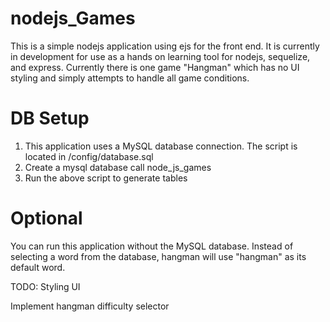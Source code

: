 # nodejs_Games

This is a simple nodejs application using ejs for the front end. It is currently in development for use as a hands on learning tool for nodejs, sequelize, and express. Currently there is one game "Hangman" which has no UI styling and simply attempts to handle all game conditions.

# DB Setup
1. This application uses a MySQL database connection. The script is located in /config/database.sql
2. Create a mysql database call node_js_games
3. Run the above script to generate tables

# Optional
You can run this application without the MySQL database. Instead of selecting a word from the database,
hangman will use "hangman" as its default word.

TODO:
  Styling UI
  
  Implement hangman difficulty selector
